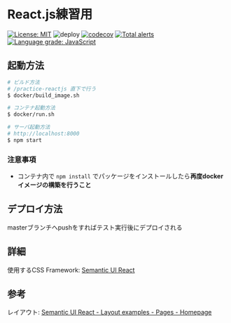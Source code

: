 # React.js練習用

[![License: MIT](https://img.shields.io/badge/License-MIT-yellow.svg)](https://opensource.org/licenses/MIT)
![deploy](https://github.com/sho-tanaka0210/practice-reactjs/workflows/deploy/badge.svg?branch=master&event=push)
[![codecov](https://codecov.io/gh/sho-tanaka0210/practice-reactjs/branch/master/graph/badge.svg)](https://codecov.io/gh/Mizukichi0210/practice-reactjs)
[![Total alerts](https://img.shields.io/lgtm/alerts/g/sho-tanaka0210/practice-reactjs.svg?logo=lgtm&logoWidth=18)](https://lgtm.com/projects/g/sho-tanaka0210/practice-reactjs/alerts/)
[![Language grade: JavaScript](https://img.shields.io/lgtm/grade/javascript/g/sho-tanaka0210/practice-reactjs.svg?logo=lgtm&logoWidth=18)](https://lgtm.com/projects/g/sho-tanaka0210/practice-reactjs/context:javascript)

## 起動方法

```bash
# ビルド方法
# /practice-reactjs 直下で行う
$ docker/build_image.sh

# コンテナ起動方法
$ docker/run.sh

# サーバ起動方法
# http://localhost:8000
$ npm start
```

### 注意事項
- コンテナ内で `npm install` でパッケージをインストールしたら**再度dockerイメージの構築を行うこと**

## デプロイ方法

masterブランチへpushをすればテスト実行後にデプロイされる

## 詳細

使用するCSS Framework: [Semantic UI React](https://react.semantic-ui.com/)

## 参考
レイアウト: [Semantic UI React - Layout examples - Pages - Homepage](https://react.semantic-ui.com/layouts/homepage)
